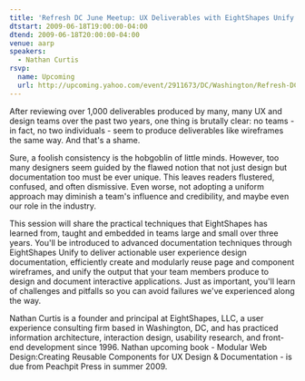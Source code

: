 ```yaml
---
title: 'Refresh DC June Meetup: UX Deliverables with EightShapes Unify'
dtstart: 2009-06-18T19:00:00-04:00
dtend: 2009-06-18T20:00:00-04:00
venue: aarp
speakers:
  - Nathan Curtis
rsvp:
  name: Upcoming
  url: http://upcoming.yahoo.com/event/2911673/DC/Washington/Refresh-DC-June-Meetup-UX-Deliverables-with-EightShapes-Unify/AARP/
---
```


After reviewing over 1,000 deliverables produced by many, many UX and design teams over the past two years, one thing is brutally clear: no teams - in fact, no two individuals - seem to produce deliverables like wireframes the same way. And that's a shame.

Sure, a foolish consistency is the hobgoblin of little minds. However, too many designers seem guided by the flawed notion that not just design but documentation too must be ever unique. This leaves readers flustered, confused, and often dismissive. Even worse, not adopting a uniform approach may diminish a team's influence and credibility, and maybe even our role in the industry.

This session will share the practical techniques that EightShapes has learned from, taught and embedded in teams large and small over three years. You'll be introduced to advanced documentation techniques through EightShapes Unify to deliver actionable user experience design documentation, efficiently create and modularly reuse page and component wireframes, and unify the output that your team members produce to design and document interactive applications. Just as important, you'll learn of challenges and pitfalls so you can avoid failures we've experienced along the way.

Nathan Curtis is a founder and principal at EightShapes, LLC, a user experience consulting firm based in Washington, DC, and has practiced information architecture, interaction design, usability research, and front-end development since 1996. Nathan upcoming book - Modular Web Design:Creating Reusable Components for UX Design & Documentation - is due from Peachpit Press in summer 2009.